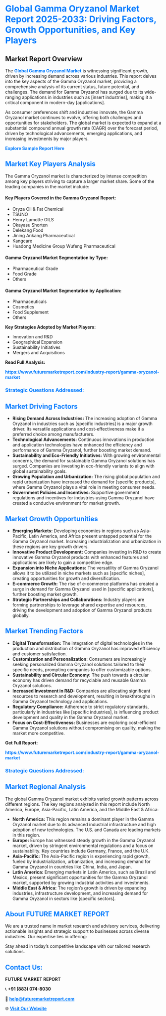 <h1 style="color: #007BFF;">Global Gamma Oryzanol Market Report 2025-2033: Driving Factors, Growth Opportunities, and Key Players</h1>

<section id="overview">
<h2>Market Report Overview</h2>
<p>The <a href="https://www.futuremarketreport.com/industry-report/gamma-oryzanol-market" style="color: #007BFF; text-decoration: none;"><strong>Global Gamma Oryzanol Market</strong></a> is witnessing significant growth, driven by increasing demand across various industries. This report delves into the key aspects of the Gamma Oryzanol market, providing a comprehensive analysis of its current status, future potential, and challenges. The demand for Gamma Oryzanol has surged due to its wide-ranging applications in industries such as [insert industries], making it a critical component in modern-day [applications].</p>
<p>As consumer preferences shift and industries innovate, the Gamma Oryzanol market continues to evolve, offering both challenges and opportunities for stakeholders. The global market is expected to expand at a substantial compound annual growth rate (CAGR) over the forecast period, driven by technological advancements, emerging applications, and increasing investments by major players.</p>
</section>

<section id="overview">
<p><a href="https://www.futuremarketreport.com/request-sample/reportId=85865" style="color: #007BFF; text-decoration: none;"><strong>Explore Sample Report Here</strong></a></p>
</section>

<section id="key-players">
<h2 style="color: #007BFF;">Market Key Players Analysis</h2>
<p>The Gamma Oryzanol market is characterized by intense competition among key players striving to capture a larger market share. Some of the leading companies in the market include:</p>
<h4>Key Players Covered in the Gamma Oryzanol Report:</h4>
<ul><li>Oryza Oil &amp; Fat Chemical</li><li>TSUNO</li><li>Henry Lamotte OILS</li><li>Okayasu Shorten</li><li>Delekang Food</li><li>Jining Ankang Pharmaceutical</li><li>Kangcare</li><li>Huadong Medicine Group Wufeng Pharmaceutical</li></ul>
<h4>Gamma Oryzanol Market Segmentation by Type:</h4>
<ul><li>Pharmaceutical Grade</li><li>Food Grade</li><li>Others</li></ul>

<h4>Gamma Oryzanol Market Segmentation by Application:</h4>
<ul><li>Pharmaceuticals</li><li>Cosmetics</li><li>Food Supplement</li><li>Others</li></ul>
<p><strong>Key Strategies Adopted by Market Players:</strong></p>
<ul>
<li>Innovation and R&D</li>
<li>Geographical Expansion</li>
<li>Sustainability Initiatives</li>
<li>Mergers and Acquisitions</li>
</ul>
</section>

<section>
<p><strong>Read Full Analysis: </strong></p><a href="https://www.futuremarketreport.com/industry-report/gamma-oryzanol-market" style="color: #007BFF; text-decoration: none;"><strong>https://www.futuremarketreport.com/industry-report/gamma-oryzanol-market</strong></a>
<h3 style="color: #007BFF;">Strategic Questions Addressed:</h3>
</section>

<section id="driving-factors">
<h2 style="color: #007BFF;">Market Driving Factors</h2>
<ul>
<li><strong>Rising Demand Across Industries:</strong> The increasing adoption of Gamma Oryzanol in industries such as [specific industries] is a major growth driver. Its versatile applications and cost-effectiveness make it a preferred choice among manufacturers.</li>
<li><strong>Technological Advancements:</strong> Continuous innovations in production and application technologies have enhanced the efficiency and performance of Gamma Oryzanol, further boosting market demand.</li>
<li><strong>Sustainability and Eco-Friendly Initiatives:</strong> With growing environmental concerns, the demand for sustainable Gamma Oryzanol solutions has surged. Companies are investing in eco-friendly variants to align with global sustainability goals.</li>
<li><strong>Growing Population and Urbanization:</strong> The rising global population and rapid urbanization have increased the demand for [specific products], where Gamma Oryzanol plays a vital role in meeting consumer needs.</li>
<li><strong>Government Policies and Incentives:</strong> Supportive government regulations and incentives for industries using Gamma Oryzanol have created a conducive environment for market growth.</li>
</ul>
</section>

<section id="growth-opportunities">
<h2 style="color: #007BFF;">Market Growth Opportunities</h2>
<ul>
<li><strong>Emerging Markets:</strong> Developing economies in regions such as Asia-Pacific, Latin America, and Africa present untapped potential for the Gamma Oryzanol market. Increasing industrialization and urbanization in these regions are key growth drivers.</li>
<li><strong>Innovative Product Development:</strong> Companies investing in R&D to create innovative Gamma Oryzanol products with enhanced features and applications are likely to gain a competitive edge.</li>
<li><strong>Expansion into Niche Applications:</strong> The versatility of Gamma Oryzanol allows it to be utilized in niche markets such as [specific niches], creating opportunities for growth and diversification.</li>
<li><strong>E-commerce Growth:</strong> The rise of e-commerce platforms has created a surge in demand for Gamma Oryzanol used in [specific applications], further boosting market growth.</li>
<li><strong>Strategic Partnerships and Collaborations:</strong> Industry players are forming partnerships to leverage shared expertise and resources, driving the development and adoption of Gamma Oryzanol products globally.</li>
</ul>
</section>

<section id="trending-factors">
<h2 style="color: #007BFF;">Market Trending Factors</h2>
<ul>
<li><strong>Digital Transformation:</strong> The integration of digital technologies in the production and distribution of Gamma Oryzanol has improved efficiency and customer satisfaction.</li>
<li><strong>Customization and Personalization:</strong> Consumers are increasingly seeking personalized Gamma Oryzanol solutions tailored to their specific needs, prompting companies to offer customizable options.</li>
<li><strong>Sustainability and Circular Economy:</strong> The push towards a circular economy has driven demand for recyclable and reusable Gamma Oryzanol solutions.</li>
<li><strong>Increased Investment in R&D:</strong> Companies are allocating significant resources to research and development, resulting in breakthroughs in Gamma Oryzanol technology and applications.</li>
<li><strong>Regulatory Compliance:</strong> Adherence to strict regulatory standards, particularly in industries like [specific industries], is influencing product development and quality in the Gamma Oryzanol market.</li>
<li><strong>Focus on Cost-Effectiveness:</strong> Businesses are exploring cost-efficient Gamma Oryzanol solutions without compromising on quality, making the market more competitive.</li>
</ul>
</section>

<section>
<p><strong>Get Full Report: </strong></p><a href="https://www.futuremarketreport.com/industry-report/gamma-oryzanol-market" style="color: #007BFF; text-decoration: none;"><strong>https://www.futuremarketreport.com/industry-report/gamma-oryzanol-market</strong></a>
<h3 style="color: #007BFF;">Strategic Questions Addressed:</h3>
</section>


<section id="regional-analysis">
<h2 style="color: #007BFF;">Market Regional Analysis</h2>
<p>The global Gamma Oryzanol market exhibits varied growth patterns across different regions. The key regions analyzed in this report include North America, Europe, Asia-Pacific, Latin America, and the Middle East & Africa:</p>
<ul>
<li><strong>North America:</strong> This region remains a dominant player in the Gamma Oryzanol market due to its advanced industrial infrastructure and high adoption of new technologies. The U.S. and Canada are leading markets in this region.</li>
<li><strong>Europe:</strong> Europe has witnessed steady growth in the Gamma Oryzanol market, driven by stringent environmental regulations and a focus on sustainability. Key countries include Germany, France, and the U.K.</li>
<li><strong>Asia-Pacific:</strong> The Asia-Pacific region is experiencing rapid growth, fueled by industrialization, urbanization, and increasing demand for Gamma Oryzanol in countries like China, India, and Japan.</li>
<li><strong>Latin America:</strong> Emerging markets in Latin America, such as Brazil and Mexico, present significant opportunities for the Gamma Oryzanol market, supported by growing industrial activities and investments.</li>
<li><strong>Middle East & Africa:</strong> The region’s growth is driven by expanding industries, infrastructure development, and increasing demand for Gamma Oryzanol in sectors like [specific sectors].</li>
</ul>
</section>

<footer>
<h2 style="color: #007BFF;">About FUTURE MARKET REPORT</h2>
<p>We are a trusted name in market research and advisory services, delivering actionable insights and strategic support to businesses across diverse industries. Our expertise lies in offering:</p>

<p>Stay ahead in today’s competitive landscape with our tailored research solutions.</p>

<h2 style="color: #007BFF;">Contact Us:</h2>
<p><strong>FUTURE MARKET REPORT</strong></p>
<p>📞 <strong>+91 (883) 074-8030</strong></p>
<p>📧 <strong><a href="mailto:help@futuremarketreport.com" style="color: #007BFF;">help@futuremarketreport.com</a></strong></p>
<p>🌐 <strong><a href="https://www.futuremarketreport.com/" style="color: #007BFF;">Visit Our Website</a></strong></p>
</footer>